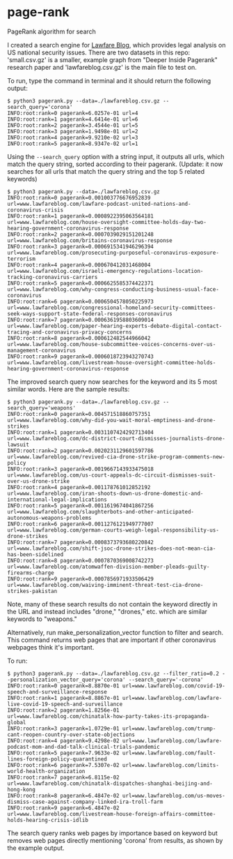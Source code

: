# page-rank
PageRank algorithm for search 

I created a search engine for [Lawfare Blog](https://www.lawfareblog.com/), which provides legal analysis on US national security issues. There are two datasets in this repo: 'small.csv.gz' is a smaller, example graph from "Deeper Inside Pagerank" research paper and 'lawfareblog.csv.gz' is the main file to test on.

To run, type the command in terminal and it should return the following output:
```
$ python3 pagerank.py --data=./lawfareblog.csv.gz --search_query='corona'
INFO:root:rank=0 pagerank=6.0257e-01 url=4
INFO:root:rank=1 pagerank=4.6414e-01 url=6
INFO:root:rank=2 pagerank=3.4544e-01 url=5
INFO:root:rank=3 pagerank=1.9498e-01 url=2
INFO:root:rank=4 pagerank=9.9210e-02 url=3
INFO:root:rank=5 pagerank=8.9347e-02 url=1
```
Using the `--search_query` option with a string input, it outputs all urls, which match the query string, sorted according to their pagerank. (Update: it now searches for all urls that match the query string and the top 5 related keywords)
```
$ python3 pagerank.py --data=./lawfareblog.csv.gz 
INFO:root:rank=0 pagerank=0.001003776676952839 url=www.lawfareblog.com/lawfare-podcast-united-nations-and-coronavirus-crisis
INFO:root:rank=1 pagerank=0.0008922395063564181 url=www.lawfareblog.com/house-oversight-committee-holds-day-two-hearing-government-coronavirus-response
INFO:root:rank=2 pagerank=0.0007039029151201248 url=www.lawfareblog.com/britains-coronavirus-response
INFO:root:rank=3 pagerank=0.0006915341946296394 url=www.lawfareblog.com/prosecuting-purposeful-coronavirus-exposure-terrorism
INFO:root:rank=4 pagerank=0.000670412031468004 url=www.lawfareblog.com/israeli-emergency-regulations-location-tracking-coronavirus-carriers
INFO:root:rank=5 pagerank=0.0006625585374422371 url=www.lawfareblog.com/why-congress-conducting-business-usual-face-coronavirus
INFO:root:rank=6 pagerank=0.0006504578050225973 url=www.lawfareblog.com/congressional-homeland-security-committees-seek-ways-support-state-federal-responses-coronavirus
INFO:root:rank=7 pagerank=0.0006361958803609014 url=www.lawfareblog.com/paper-hearing-experts-debate-digital-contact-tracing-and-coronavirus-privacy-concerns
INFO:root:rank=8 pagerank=0.000612482544966042 url=www.lawfareblog.com/house-subcommittee-voices-concerns-over-us-management-coronavirus
INFO:root:rank=9 pagerank=0.0006018723943270743 url=www.lawfareblog.com/livestream-house-oversight-committee-holds-hearing-government-coronavirus-response
```

The improved search query now searches for the keyword and its 5 most similar words. Here are the sample results:
```
$ python3 pagerank.py --data=./lawfareblog.csv.gz --search_query='weapons'
INFO:root:rank=0 pagerank=0.004571518860757351 url=www.lawfareblog.com/why-did-you-wait-moral-emptiness-and-drone-strikes
INFO:root:rank=1 pagerank=0.0031107424292713404 url=www.lawfareblog.com/dc-district-court-dismisses-journalists-drone-lawsuit
INFO:root:rank=2 pagerank=0.0020231129601597786 url=www.lawfareblog.com/revived-cia-drone-strike-program-comments-new-policy
INFO:root:rank=3 pagerank=0.0019667143933475018 url=www.lawfareblog.com/us-court-appeals-dc-circuit-dismisses-suit-over-us-drone-strike
INFO:root:rank=4 pagerank=0.001178761012852192 url=www.lawfareblog.com/iran-shoots-down-us-drone-domestic-and-international-legal-implications
INFO:root:rank=5 pagerank=0.0011619674041867256 url=www.lawfareblog.com/slaughterbots-and-other-anticipated-autonomous-weapons-problems
INFO:root:rank=6 pagerank=0.0011276121949777007 url=www.lawfareblog.com/german-courts-weigh-legal-responsibility-us-drone-strikes
INFO:root:rank=7 pagerank=0.0008373793680220842 url=www.lawfareblog.com/shift-jsoc-drone-strikes-does-not-mean-cia-has-been-sidelined
INFO:root:rank=8 pagerank=0.0007870369008742273 url=www.lawfareblog.com/atomwaffen-division-member-pleads-guilty-firearms-charge
INFO:root:rank=9 pagerank=0.0007856971933506429 url=www.lawfareblog.com/waiving-imminent-threat-test-cia-drone-strikes-pakistan
```
Note, many of these search results do not contain the keyword directly in the URL and instead includes "drone," "drones," etc. which are similar keywords to "weapons."

Alternatively, run make_personalization_vector function to filter and search. This command returns web pages that are important if other coronavirus webpages think it's important. 

To run:
```
$ python3 pagerank.py --data=./lawfareblog.csv.gz --filter_ratio=0.2 --personalization_vector_query='corona' --search_query='-corona'
INFO:root:rank=0 pagerank=8.8870e-01 url=www.lawfareblog.com/covid-19-speech-and-surveillance-response
INFO:root:rank=1 pagerank=8.8867e-01 url=www.lawfareblog.com/lawfare-live-covid-19-speech-and-surveillance
INFO:root:rank=2 pagerank=1.8256e-01 url=www.lawfareblog.com/chinatalk-how-party-takes-its-propaganda-global
INFO:root:rank=3 pagerank=1.0729e-01 url=www.lawfareblog.com/trump-cant-reopen-country-over-state-objections
INFO:root:rank=4 pagerank=9.4298e-02 url=www.lawfareblog.com/lawfare-podcast-mom-and-dad-talk-clinical-trials-pandemic
INFO:root:rank=5 pagerank=7.9633e-02 url=www.lawfareblog.com/fault-lines-foreign-policy-quarantined
INFO:root:rank=6 pagerank=7.5307e-02 url=www.lawfareblog.com/limits-world-health-organization
INFO:root:rank=7 pagerank=6.8115e-02 url=www.lawfareblog.com/chinatalk-dispatches-shanghai-beijing-and-hong-kong
INFO:root:rank=8 pagerank=6.4847e-02 url=www.lawfareblog.com/us-moves-dismiss-case-against-company-linked-ira-troll-farm
INFO:root:rank=9 pagerank=6.4847e-02 url=www.lawfareblog.com/livestream-house-foreign-affairs-committee-holds-hearing-crisis-idlib
```
The search query ranks web pages by importance based on keyword but removes web pages directly mentioning 'corona' from results, as shown by the example output.
